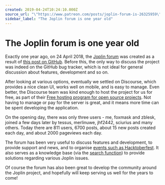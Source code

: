 ```yaml
---
created: 2019-04-24T10:24:10.000Z
source_url: "\"https://www.patreon.com/posts/joplin-forum-is-26325959\""
sidebar_label: "The Joplin forum is one year old"
---
```


# The Joplin forum is one year old

Exactly one year ago, on 24 April 2018, the [Joplin forum](https://discourse.joplinapp.org/) was created as a result of [this post on GitHub](https://github.com/laurent22/joplin/issues/418). Before this, the only way to discuss the project was indeed on the GitHub bug tracker, which is not ideal for general discussion about features, development and so on.

After looking at various options, eventually we settled on Discourse, which provides a nice clean UI, works well on mobile, and is easy to manage. Even better, the Discourse team was kind enough to host the project for us for free, as part of their [Free hosting program for open source projects](https://blog.discourse.org/2016/03/free-discourse-forum-hosting-for-community-friendly-github-projects/). Not having to manage or pay for the server is great, and it means more time can be spent developing the application.

On the opening day, there was only three users - me, foxmask and zblesk, joined a few days later by tessus, merlinuwe, jhf2442, sciurius and many others. Today there are 811 users, 6700 posts, about 15 new posts created each day, and about 2000 pageviews each day.

The forum has been very useful to discuss features and development, to provide support and news, and to organise [events such as Hacktoberfest](https://discourse.joplinapp.org/t/joplin-and-hacktobertfest-2018/752). It also serves as a knowledge base (via the [search function](https://discourse.joplinapp.org/search)) to provide solutions regarding various Joplin issues.

Of course the forum has also been great to develop the community around the Joplin project, and hopefully will keep serving us well for the years to come!
